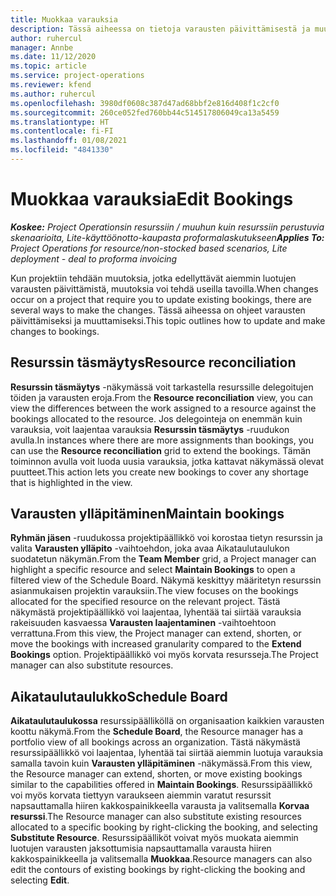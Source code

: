 ```yaml
---
title: Muokkaa varauksia
description: Tässä aiheessa on tietoja varausten päivittämisestä ja muuttamisesta.
author: ruhercul
manager: Annbe
ms.date: 11/12/2020
ms.topic: article
ms.service: project-operations
ms.reviewer: kfend
ms.author: ruhercul
ms.openlocfilehash: 3980df0608c387d47ad68bbf2e816d408f1c2cf0
ms.sourcegitcommit: 260ce052fed760bb44c514517806049ca13a5459
ms.translationtype: HT
ms.contentlocale: fi-FI
ms.lasthandoff: 01/08/2021
ms.locfileid: "4841330"
---
```

# <a name="edit-bookings"></a><span data-ttu-id="a76d9-103">Muokkaa varauksia</span><span class="sxs-lookup"><span data-stu-id="a76d9-103">Edit Bookings</span></span>

<span data-ttu-id="a76d9-104">_**Koskee:** Project Operationsin resurssiin / muuhun kuin resurssiin perustuvia skenaarioita, Lite-käyttöönotto-kaupasta proformalaskutukseen_</span><span class="sxs-lookup"><span data-stu-id="a76d9-104">_**Applies To:** Project Operations for resource/non-stocked based scenarios, Lite deployment - deal to proforma invoicing_</span></span>


<span data-ttu-id="a76d9-105">Kun projektiin tehdään muutoksia, jotka edellyttävät aiemmin luotujen varausten päivittämistä, muutoksia voi tehdä useilla tavoilla.</span><span class="sxs-lookup"><span data-stu-id="a76d9-105">When changes occur on a project that require you to update existing bookings, there are several ways to make the changes.</span></span> <span data-ttu-id="a76d9-106">Tässä aiheessa on ohjeet varausten päivittämiseksi ja muuttamiseksi.</span><span class="sxs-lookup"><span data-stu-id="a76d9-106">This topic outlines how to update and make changes to bookings.</span></span>

## <a name="resource-reconciliation"></a><span data-ttu-id="a76d9-107">Resurssin täsmäytys</span><span class="sxs-lookup"><span data-stu-id="a76d9-107">Resource reconciliation</span></span>

<span data-ttu-id="a76d9-108">**Resurssin täsmäytys** -näkymässä voit tarkastella resurssille delegoitujen töiden ja varausten eroja.</span><span class="sxs-lookup"><span data-stu-id="a76d9-108">From the **Resource reconciliation** view, you can view the differences between the work assigned to a resource against the bookings allocated to the resource.</span></span> <span data-ttu-id="a76d9-109">Jos delegointeja on enemmän kuin varauksia, voit laajentaa varauksia **Resurssin täsmäytys** -ruudukon avulla.</span><span class="sxs-lookup"><span data-stu-id="a76d9-109">In instances where there are more assignments than bookings, you can use the **Resource reconciliation** grid to extend the bookings.</span></span> <span data-ttu-id="a76d9-110">Tämän toiminnon avulla voit luoda uusia varauksia, jotka kattavat näkymässä olevat puutteet.</span><span class="sxs-lookup"><span data-stu-id="a76d9-110">This action lets you create new bookings to cover any shortage that is highlighted in the view.</span></span>

## <a name="maintain-bookings"></a><span data-ttu-id="a76d9-111">Varausten ylläpitäminen</span><span class="sxs-lookup"><span data-stu-id="a76d9-111">Maintain bookings</span></span>

<span data-ttu-id="a76d9-112">**Ryhmän jäsen** -ruudukossa projektipäällikkö voi korostaa tietyn resurssin ja valita **Varausten ylläpito** -vaihtoehdon, joka avaa Aikataulutaulukon suodatetun näkymän.</span><span class="sxs-lookup"><span data-stu-id="a76d9-112">From the **Team Member** grid, a Project manager can highlight a specific resource and select **Maintain Bookings** to open a filtered view of the Schedule Board.</span></span> <span data-ttu-id="a76d9-113">Näkymä keskittyy määritetyn resurssin asianmukaisen projektin varauksiin.</span><span class="sxs-lookup"><span data-stu-id="a76d9-113">The view focuses on the bookings allocated for the specified resource on the relevant project.</span></span> <span data-ttu-id="a76d9-114">Tästä näkymästä projektipäällikkö voi laajentaa, lyhentää tai siirtää varauksia rakeisuuden kasvaessa **Varausten laajentaminen** -vaihtoehtoon verrattuna.</span><span class="sxs-lookup"><span data-stu-id="a76d9-114">From this view, the Project manager can extend, shorten, or move the bookings with increased granularity compared to the **Extend Bookings** option.</span></span> <span data-ttu-id="a76d9-115">Projektipäällikkö voi myös korvata resursseja.</span><span class="sxs-lookup"><span data-stu-id="a76d9-115">The Project manager can also substitute resources.</span></span>

## <a name="schedule-board"></a><span data-ttu-id="a76d9-116">Aikataulutaulukko</span><span class="sxs-lookup"><span data-stu-id="a76d9-116">Schedule Board</span></span>

<span data-ttu-id="a76d9-117">**Aikataulutaulukossa** resurssipäälliköllä on organisaation kaikkien varausten koottu näkymä.</span><span class="sxs-lookup"><span data-stu-id="a76d9-117">From the **Schedule Board**, the Resource manager has a portfolio view of all bookings across an organization.</span></span> <span data-ttu-id="a76d9-118">Tästä näkymästä resurssipäällikkö voi laajentaa, lyhentää tai siirtää aiemmin luotuja varauksia samalla tavoin kuin **Varausten ylläpitäminen** -näkymässä.</span><span class="sxs-lookup"><span data-stu-id="a76d9-118">From this view, the Resource manager can extend, shorten, or move existing bookings similar to the capabilities offered in **Maintain Bookings**.</span></span> <span data-ttu-id="a76d9-119">Resurssipäällikkö voi myös korvata tiettyyn varaukseen aiemmin varatut resurssit napsauttamalla hiiren kakkospainikkeella varausta ja valitsemalla **Korvaa resurssi**.</span><span class="sxs-lookup"><span data-stu-id="a76d9-119">The Resource manager can also substitute existing resources allocated to a specific booking by right-clicking the booking, and selecting **Substitute Resource**.</span></span> <span data-ttu-id="a76d9-120">Resurssipäälliköt voivat myös muokata aiemmin luotujen varausten jaksottumisia napsauttamalla varausta hiiren kakkospainikkeella ja valitsemalla **Muokkaa**.</span><span class="sxs-lookup"><span data-stu-id="a76d9-120">Resource managers can also edit the contours of existing bookings by right-clicking the booking and selecting **Edit**.</span></span>
